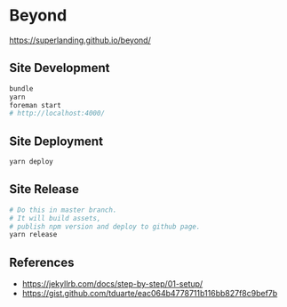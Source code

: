# Beyond
https://superlanding.github.io/beyond/

## Site Development

```bash
bundle
yarn
foreman start
# http://localhost:4000/
```

## Site Deployment

```bash
yarn deploy
```

## Site Release

```bash
# Do this in master branch.
# It will build assets,
# publish npm version and deploy to github page.
yarn release
```

## References
 - https://jekyllrb.com/docs/step-by-step/01-setup/
 - https://gist.github.com/tduarte/eac064b4778711b116bb827f8c9bef7b
